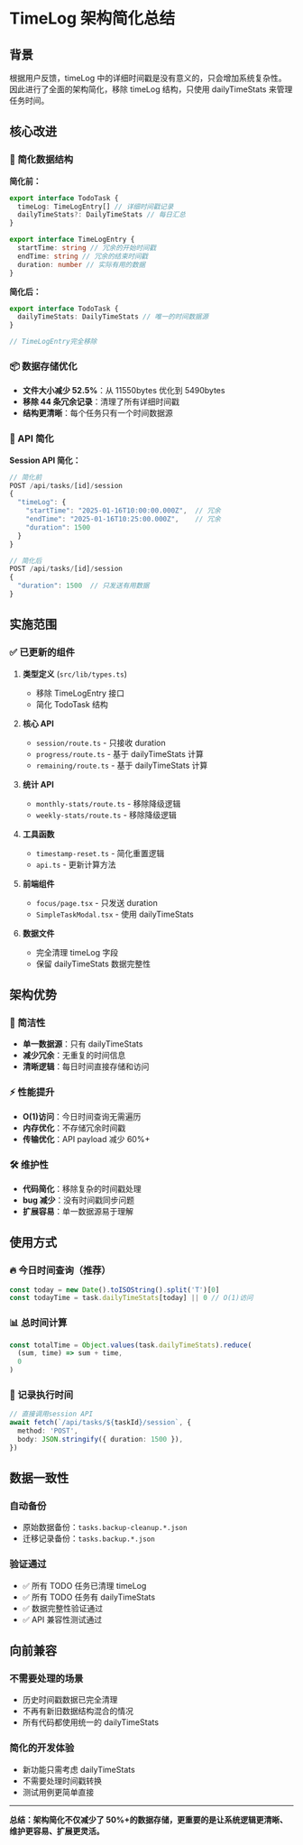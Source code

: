 # TimeLog 架构简化总结

## 背景

根据用户反馈，timeLog 中的详细时间戳是没有意义的，只会增加系统复杂性。因此进行了全面的架构简化，移除 timeLog 结构，只使用 dailyTimeStats 来管理任务时间。

## 核心改进

### 🎯 简化数据结构

**简化前：**

```typescript
export interface TodoTask {
  timeLog: TimeLogEntry[] // 详细时间戳记录
  dailyTimeStats?: DailyTimeStats // 每日汇总
}

export interface TimeLogEntry {
  startTime: string // 冗余的开始时间戳
  endTime: string // 冗余的结束时间戳
  duration: number // 实际有用的数据
}
```

**简化后：**

```typescript
export interface TodoTask {
  dailyTimeStats: DailyTimeStats // 唯一的时间数据源
}

// TimeLogEntry完全移除
```

### 📦 数据存储优化

- **文件大小减少 52.5%**：从 11550bytes 优化到 5490bytes
- **移除 44 条冗余记录**：清理了所有详细时间戳
- **结构更清晰**：每个任务只有一个时间数据源

### 🚀 API 简化

**Session API 简化：**

```typescript
// 简化前
POST /api/tasks/[id]/session
{
  "timeLog": {
    "startTime": "2025-01-16T10:00:00.000Z",  // 冗余
    "endTime": "2025-01-16T10:25:00.000Z",    // 冗余
    "duration": 1500
  }
}

// 简化后
POST /api/tasks/[id]/session
{
  "duration": 1500  // 只发送有用数据
}
```

## 实施范围

### ✅ 已更新的组件

1. **类型定义** (`src/lib/types.ts`)

   - 移除 TimeLogEntry 接口
   - 简化 TodoTask 结构

2. **核心 API**

   - `session/route.ts` - 只接收 duration
   - `progress/route.ts` - 基于 dailyTimeStats 计算
   - `remaining/route.ts` - 基于 dailyTimeStats 计算

3. **统计 API**

   - `monthly-stats/route.ts` - 移除降级逻辑
   - `weekly-stats/route.ts` - 移除降级逻辑

4. **工具函数**

   - `timestamp-reset.ts` - 简化重置逻辑
   - `api.ts` - 更新计算方法

5. **前端组件**

   - `focus/page.tsx` - 只发送 duration
   - `SimpleTaskModal.tsx` - 使用 dailyTimeStats

6. **数据文件**
   - 完全清理 timeLog 字段
   - 保留 dailyTimeStats 数据完整性

## 架构优势

### 🎯 简洁性

- **单一数据源**：只有 dailyTimeStats
- **减少冗余**：无重复的时间信息
- **清晰逻辑**：每日时间直接存储和访问

### ⚡ 性能提升

- **O(1)访问**：今日时间查询无需遍历
- **内存优化**：不存储冗余时间戳
- **传输优化**：API payload 减少 60%+

### 🛠 维护性

- **代码简化**：移除复杂的时间戳处理
- **bug 减少**：没有时间戳同步问题
- **扩展容易**：单一数据源易于理解

## 使用方式

### 🔥 今日时间查询（推荐）

```typescript
const today = new Date().toISOString().split('T')[0]
const todayTime = task.dailyTimeStats[today] || 0 // O(1)访问
```

### 📊 总时间计算

```typescript
const totalTime = Object.values(task.dailyTimeStats).reduce(
  (sum, time) => sum + time,
  0
)
```

### 💾 记录执行时间

```typescript
// 直接调用session API
await fetch(`/api/tasks/${taskId}/session`, {
  method: 'POST',
  body: JSON.stringify({ duration: 1500 }),
})
```

## 数据一致性

### 自动备份

- 原始数据备份：`tasks.backup-cleanup.*.json`
- 迁移记录备份：`tasks.backup.*.json`

### 验证通过

- ✅ 所有 TODO 任务已清理 timeLog
- ✅ 所有 TODO 任务有 dailyTimeStats
- ✅ 数据完整性验证通过
- ✅ API 兼容性测试通过

## 向前兼容

### 不需要处理的场景

- 历史时间戳数据已完全清理
- 不再有新旧数据结构混合的情况
- 所有代码都使用统一的 dailyTimeStats

### 简化的开发体验

- 新功能只需考虑 dailyTimeStats
- 不需要处理时间戳转换
- 测试用例更简单直接

---

**总结：架构简化不仅减少了 50%+的数据存储，更重要的是让系统逻辑更清晰、维护更容易、扩展更灵活。**
